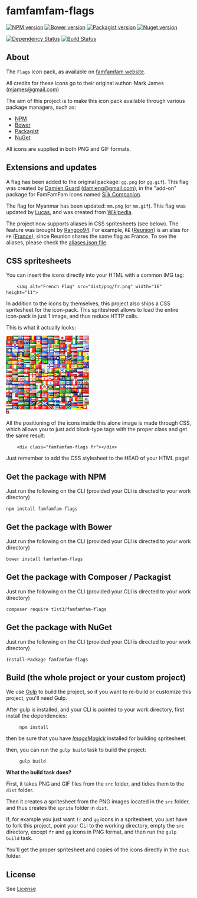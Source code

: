 famfamfam-flags
===============


[![NPM version](https://img.shields.io/npm/v/famfamfam-flags.svg)](https://www.npmjs.org/package/famfamfam-flags)
[![Bower version](https://img.shields.io/bower/v/famfamfam-flags.svg)](http://bower.io/search/?q=famfamfam-flags)
[![Packagist version](https://img.shields.io/packagist/v/t1st3/famfamfam-flags.svg)](https://packagist.org/packages/t1st3/famfamfam-flags)
[![Nuget version](https://img.shields.io/nuget/v/famfamfam-flags.svg)](https://www.nuget.org/packages/famfamfam-flags/)

[![Dependency Status](https://img.shields.io/david/dev/T1st3/famfamfam-flags.svg)](https://david-dm.org/t1st3/famfamfam-flags)
[![Build Status](https://img.shields.io/travis/T1st3/famfamfam-flags.svg)](https://travis-ci.org/T1st3/famfamfam-flags)



About
----------

The `Flags` icon pack, as available on [famfamfam website](http://www.famfamfam.com/lab/icons/flags/).

All credits for these icons go to their original author: Mark James (mjames@gmail.com)

The aim of this project is to make this icon pack available through various package managers, such as:

- [NPM](https://npmjs.org)
- [Bower](http://bower.io)
- [Packagist](https://packagist.org)
- [NuGet](https://www.nuget.org)


All icons are supplied in both PNG and GIF formats.




Extensions and updates
----------

A flag has been added to the original package: `gg.png` (or `gg.gif`).
This flag was created by [Damien Guard](https://github.com/damieng) (damieng@gmail.com), in the "add-on" package for FamFamFam icons named [Silk Companion](http://damieng.com/creative/icons/silk-companion-1-icons).


The flag for Myanmar has been updated: `mm.png` (or `mm.gif`).
This flag was updated by [Lucas](https://github.com/lucas34), and was created from [Wikipedia](https://commons.wikimedia.org/wiki/File:Flag_of_Myanmar-new.jpg).


The project now supports aliases in CSS spritesheets (see below). The feature was brought by [Rangoo94](https://github.com/Rangoo94). For example, `RE` ([Reunion](https://en.wikipedia.org/wiki/.re)) is an alias for `FR` ([France](https://en.wikipedia.org/wiki/.fr)), since Reunion shares the same flag as France. To see the aliases, please check the [aliases.json file](https://github.com/T1st3/famfamfam-flags/blob/master/aliases.json).


CSS spritesheets
----------

You can insert the icons directly into your HTML with a common IMG tag:

```
    <img alt="French Flag" src="dist/png/fr.png" width="16" height="11">
```


In addition to the icons by themselves, this project also ships a CSS spritesheet for the icon-pack. This spritesheet allows to load the entire icon-pack in just 1 image, and thus reduce HTTP calls.

This is what it actually looks:

![Spritesheet](https://raw.githubusercontent.com/T1st3/famfamfam-flags/master/dist/sprite/famfamfam-flags.png)


All the positioning of the icons inside this alone image is made through CSS, which allows you to just add block-type tags with the proper class and get the same result:

```
    <div class="famfamfam-flags fr"></div>
```

Just remember to add the CSS stylesheet to the HEAD of your HTML page!



Get the package with NPM
----------

Just run the following on the CLI (provided your CLI is directed to your work directory)

```
npm install famfamfam-flags
```



Get the package with Bower
----------

Just run the following on the CLI (provided your CLI is directed to your work directory)

```
bower install famfamfam-flags
```


Get the package with Composer / Packagist
----------

Just run the following on the CLI (provided your CLI is directed to your work directory)

```
composer require t1st3/famfamfam-flags
```


Get the package with NuGet
----------

Just run the following on the CLI (provided your CLI is directed to your work directory)

```
Install-Package famfamfam-flags
```




Build (the whole project or your custom project)
----------


We use [Gulp](http://gulpjs.com/) to build the project, so if you want to re-build or customize this project, you'll need Gulp.

After gulp is installed, and your CLI is pointed to your work directory, first install the dependencies:

```
     npm install
```

then be sure that you have *[ImageMagick](http://www.imagemagick.org/script/binary-releases.php)* installed for building spritesheet.

then, you can run the `gulp build` task to build the project:


```
     gulp build
```




**What the build task does?**

First, it takes PNG and GIF files from the `src` folder, and tidies them to the `dist` folder.

Then it creates a spritesheet from the PNG images located in the `src` folder, and thus creates the `sprite` folder in `dist`.

If, for example you just want `fr` and `gg` icons in a spritesheet, you just have to fork this project, point your CLI to the working directory, 
empty the `src` directory, except `fr` and `gg` icons in PNG format, and then run the `gulp build` task.

You'll get the proper spritesheet and copies of the icons directly in the `dist` folder.



License
------------

See [License](https://github.com/T1st3/famfamfam-flags/blob/master/LICENSE.md)
